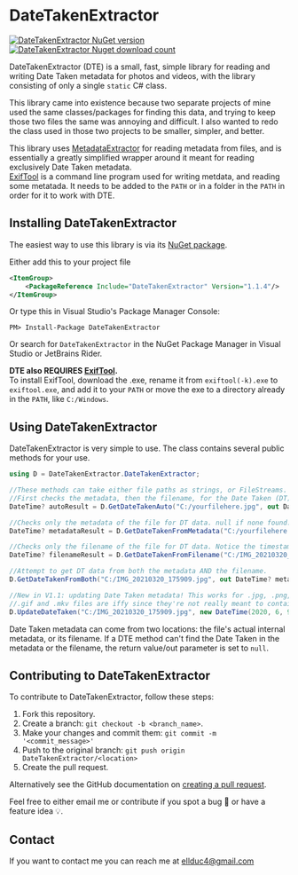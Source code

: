 # DateTakenExtractor

[![DateTakenExtractor NuGet version](https://img.shields.io/nuget/v/DateTakenExtractor)](https://www.nuget.org/packages/DateTakenExtractor/)
[![DateTakenExtractor Nuget download count](https://img.shields.io/nuget/dt/DateTakenExtractor)](https://www.nuget.org/packages/DateTakenExtractor/)

DateTakenExtractor (DTE) is a small, fast, simple library for reading and writing Date Taken metadata for photos and videos, with the library consisting of only a single ```static``` C# class.

This library came into existence because two separate projects of mine used the same classes/packages for finding this data, and trying to keep those two files the same was annoying and difficult. I also wanted to redo the class used in those two projects to be smaller, simpler, and better.

This library uses [MetadataExtractor](https://github.com/drewnoakes/metadata-extractor-dotnet) for reading metadata from files, and is essentially a greatly simplified wrapper around it meant for reading exclusively Date Taken metadata.
<br>[ExifTool](https://exiftool.org/) is a command line program used for writing metdata, and reading some metatada. It needs to be added to the `PATH` or in a folder in the `PATH` in order for it to work with DTE.

## Installing DateTakenExtractor
The easiest way to use this library is via its [NuGet package](https://www.nuget.org/packages/DateTakenExtractor/).

Either add this to your project file
```xml
<ItemGroup>
    <PackageReference Include="DateTakenExtractor" Version="1.1.4"/>
</ItemGroup>
```

Or type this in Visual Studio's Package Manager Console:
```
PM> Install-Package DateTakenExtractor
```

Or search for `DateTakenExtractor` in the NuGet Package Manager in Visual Studio or JetBrains Rider.

**DTE also REQUIRES [ExifTool](https://exiftool.org/).**
<br>To install ExifTool, download the .exe, rename it from `exiftool(-k).exe` to `exiftool.exe`, and add it to your `PATH` or move the exe to a directory already in the `PATH`, like `C:/Windows`.

## Using DateTakenExtractor
DateTakenExtractor is very simple to use. The class contains several public methods for your use.

```c#
using D = DateTakenExtractor.DateTakenExtractor;

//These methods can take either file paths as strings, or FileStreams.
//First checks the metadata, then the filename, for the Date Taken (DT) data. dateTakenSrc would either be 'Metadata', 'Filename', or 'None'.
DateTime? autoResult = D.GetDateTakenAuto("C:/yourfilehere.jpg", out DateTakenSrc dateTakenSrc);

//Checks only the metadata of the file for DT data. null if none found.
DateTime? metadataResult = D.GetDateTakenFromMetadata("C:/yourfilehere.jpg");

//Checks only the filename of the file for DT data. Notice the timestamp pattern ↓ in the filename. null if none found.
DateTime? filenameResult = D.GetDateTakenFromFilename("C:/IMG_20210320_175909.jpg");

//Attempt to get DT data from both the metadata AND the filename.
D.GetDateTakenFromBoth("C:/IMG_20210320_175909.jpg", out DateTime? metadataDT, out DateTime? filenameDT);

//New in V1.1: updating Date Taken metadata! This works for .jpg, .png, .mp4, and .mov files.
//.gif and .mkv files are iffy since they're not really meant to contain this kind of data.
D.UpdateDateTaken("C:/IMG_20210320_175909.jpg", new DateTime(2020, 6, 9, 12, 30, 0));
```

Date Taken metadata can come from two locations: the file's actual internal metadata, or its filename. If a DTE method can't find the Date Taken in the metadata or the filename, the return value/out parameter is set to `null`.

## Contributing to DateTakenExtractor
To contribute to DateTakenExtractor, follow these steps:

1. Fork this repository.
2. Create a branch: `git checkout -b <branch_name>`.
3. Make your changes and commit them: `git commit -m '<commit_message>'`
4. Push to the original branch: `git push origin DateTakenExtractor/<location>`
5. Create the pull request.

Alternatively see the GitHub documentation on [creating a pull request](https://help.github.com/en/github/collaborating-with-issues-and-pull-requests/creating-a-pull-request).

Feel free to either email me or contribute if you spot a bug 🐛 or have a feature idea 💡.

## Contact
If you want to contact me you can reach me at ellduc4@gmail.com
